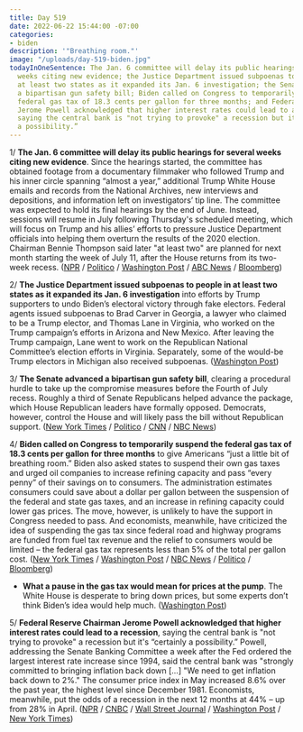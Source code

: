 ```yaml
---
title: Day 519
date: 2022-06-22 15:44:00 -07:00
categories:
- biden
description: '"Breathing room."'
image: "/uploads/day-519-biden.jpg"
todayInOneSentence: The Jan. 6 committee will delay its public hearings for several
  weeks citing new evidence; the Justice Department issued subpoenas to people in
  at least two states as it expanded its Jan. 6 investigation; the Senate advanced
  a bipartisan gun safety bill; Biden called on Congress to temporarily suspend the
  federal gas tax of 18.3 cents per gallon for three months; and Federal Reserve Chairman
  Jerome Powell acknowledged that higher interest rates could lead to a recession,
  saying the central bank is "not trying to provoke" a recession but it's  “certainly
  a possibility.”
---
```


1/ **The Jan. 6 committee will delay its public hearings for several weeks citing new evidence**. Since the hearings started, the committee has obtained footage from a documentary filmmaker who followed Trump and his inner circle spanning “almost a year,” additional Trump White House emails and records from the National Archives, new interviews and depositions, and information left on investigators’ tip line. The committee was expected to hold its final hearings by the end of June. Instead, sessions will resume in July following Thursday's scheduled meeting, which will focus on Trump and his allies’ efforts to pressure Justice Department officials into helping them overturn the results of the 2020 election. Chairman Bennie Thompson said later "at least two" are planned for next month starting the week of July 11, after the House returns from its two-week recess. ([NPR](https://www.npr.org/2022/06/22/1106762904/jan-6-hearings-july) / [Politico](https://www.politico.com/news/2022/06/22/jan-6-panel-revises-hearing-schedule-00041384) / [Washington Post](https://www.washingtonpost.com/politics/2022/06/22/biden-gas-tax-jan6-committee/) / [ABC News](https://abcnews.go.com/Politics/thursday-jan-hearings-pushed-weeks-committee-considers-evidence/story?id=85561293) / [Bloomberg](https://www.bloomberg.com/news/articles/2022-06-22/jan-6-panel-to-pause-hearings-to-weigh-new-evidence-on-attack?sref=MIBMEEoj))

2/ **The Justice Department issued subpoenas to people in at least two states as it expanded its Jan. 6 investigation** into efforts by Trump supporters to undo Biden’s electoral victory through fake electors. Federal agents issued subpoenas to Brad Carver in Georgia, a lawyer who claimed to be a Trump elector, and Thomas Lane in Virginia, who worked on the Trump campaign’s efforts in Arizona and New Mexico. After leaving the Trump campaign, Lane went to work on the Republican National Committee’s election efforts in Virginia. Separately, some of the would-be Trump electors in Michigan also received subpoenas. ([Washington Post](https://www.washingtonpost.com/national-security/2022/06/22/jan6-fbi-electors-subpoenas/))

3/ **The Senate advanced a bipartisan gun safety bill**, clearing a procedural hurdle to take up the compromise measures before the Fourth of July recess. Roughly a third of Senate Republicans helped advance the package, which House Republican leaders have formally opposed. Democrats, however, control the House and will likely pass the bill without Republican support. ([New York Times](https://www.nytimes.com/2022/06/21/us/politics/senate-gun-safety-bill.html) / [Politico](https://www.politico.com/news/2022/06/22/congress-bipartisan-senate-guns-deal-00041430) / [CNN](https://www.cnn.com/2022/06/22/politics/house-republicans-bipartisan-gun-bill/index.html) / [NBC News](https://www.nbcnews.com/politics/congress/house-gop-whip-bipartisan-gun-violence-prevention-bill-rcna34751))


4/ **Biden called on Congress to temporarily suspend the federal gas tax of 18.3 cents per gallon for three months** to give Americans “just a little bit of breathing room.” Biden also asked states to suspend their own gas taxes and urged oil companies to increase refining capacity and pass “every penny” of their savings on to consumers. The administration estimates consumers could save about a dollar per gallon between the suspension of the federal and state gas taxes, and an increase in refining capacity could lower gas prices. The move, however, is unlikely to have the support in Congress needed to pass. And economists, meanwhile, have criticized the idea of suspending the gas tax since federal road and highway programs are funded from fuel tax revenue and the relief to consumers would be limited – the federal gas tax represents less than 5% of the total per gallon cost. ([New York Times](https://www.nytimes.com/2022/06/22/us/politics/biden-gas-tax-holiday.html) / [Washington Post](https://www.washingtonpost.com/politics/2022/06/22/biden-gas-tax-holiday/) / [NBC News](https://www.nbcnews.com/politics/white-house/biden-call-congress-approve-3-month-gas-tax-holiday-rcna34664) / [Politico](https://www.politico.com/news/2022/06/22/biden-russia-gas-prices-tax-00041486) / [Bloomberg](https://www.bloomberg.com/news/articles/2022-06-22/biden-says-gas-tax-pause-would-give-families-bit-of-relief?srnd=premium&sref=MIBMEEoj))
 

* **What a pause in the gas tax would mean for prices at the pump**. The White House is desperate to bring down prices, but some experts don’t think Biden’s idea would help much. ([Washington Post](https://www.washingtonpost.com/business/2022/06/22/biden-gas-tax-holiday/))

5/ **Federal Reserve Chairman Jerome Powell acknowledged that higher interest rates could lead to a recession**, saying the central bank is "not trying to provoke" a recession but it's  “certainly a possibility.” Powell, addressing the Senate Banking Committee a week after the Fed ordered the largest interest rate increase since 1994, said the central bank was "strongly committed to bringing inflation back down [...] "We need to get inflation back down to 2%." The consumer price index in May increased 8.6% over the past year, the highest level since December 1981. Economists, meanwhile, put the odds of a recession in the next 12 months at 44% – up from 28% in April. ([NPR](https://www.npr.org/2022/06/22/1106735608/powell-says-recession-a-possibility-but-not-likely) / [CNBC](https://www.cnbc.com/2022/06/22/powell-tells-congress-the-fed-is-strongly-committed-to-bringing-inflation-down.html) / [Wall Street Journal](https://www.wsj.com/articles/powell-says-fed-needs-compelling-evidence-of-inflation-slowdown-to-alter-rate-rise-path-11655904616?mod=hp_lead_pos1) / [Washington Post](https://www.washingtonpost.com/us-policy/2022/06/22/powell-inflation-congress/) / [New York Times](https://www.nytimes.com/live/2022/06/22/business/economy-news-inflation-stocks))

